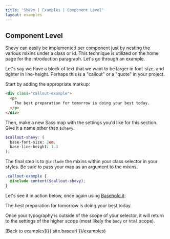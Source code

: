 ```yaml
---
title: 'Shevy | Examples | Component Level'
layout: examples
---
```


## Component Level

Shevy can easily be implemented per component just by nesting the various mixins under a class or id. This technique is utilized on the home page for the introduction paragraph. Let's go through an example.

Let's say we have a block of text that we want to be larger in font-size, and tighter in line-height. Perhaps this is a "callout" or a "quote" in your project.

Start by adding the appropriate markup:

```html
<div class="callout-example">
  <p>
    The best preparation for tomorrow is doing your best today.
  </p>
</div>
```

Then, make a new Sass map with the settings you'd like for this section. Give it a name other than `$shevy`.

```scss
$callout-shevy: (
  base-font-size: 2em,
  base-line-height: 1.3
);
```

The final step is to `@include` the mixins within your class selector in your styles. Be sure to pass your map as an argument to the mixins.

```scss
.callout-example {
  @include content($callout-shevy);
}
```

Let's see it in action below, once again using [Basehold.it](http://basehold.it/):

<div class="callout-example">
  <p>
    The best preparation for tomorrow is doing your best today.
  </p>
</div>

Once your typography is outside of the scope of your selector, it will return to the settings of the higher scope (most likely the `body` or `html` scope).

[Back to examples]({{ site.baseurl }}/examples)
